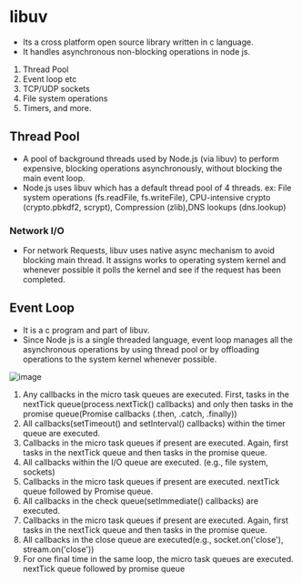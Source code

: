 # libuv
- Its a cross platform open source library written in c language.
- It handles asynchronous non-blocking operations in node js.
1. Thread Pool
2. Event loop etc
3. TCP/UDP sockets
4. File system operations
5. Timers, and more.

## Thread Pool
- A pool of background threads used by Node.js (via libuv) to perform expensive, blocking operations asynchronously, without blocking the main event loop.
- Node.js uses libuv which has a default thread pool of 4 threads.
ex: File system operations (fs.readFile, fs.writeFile), CPU-intensive crypto (crypto.pbkdf2, scrypt), Compression (zlib),DNS lookups (dns.lookup)

### Network I/O
- For network Requests, libuv uses native async mechanism to avoid blocking main thread. It assigns works to operating system kernel and whenever possible it polls the kernel and see if the request has been completed.

## Event Loop
- It is a c program and part of libuv.
- Since Node js is a single threaded language, event loop manages all the asynchronous operations by using thread pool or  by offloading operations to the system kernel whenever possible.

![image](https://github.com/user-attachments/assets/88600b8c-2cdb-4049-8daa-99aecaad1b09)

1. Any callbacks in the micro task queues are executed. First, tasks in the nextTick queue(process.nextTick() callbacks) and only then tasks in the promise queue(Promise callbacks (.then, .catch, .finally))
2. All callbacks(setTimeout() and setInterval() callbacks) within the timer queue are executed.
3. Callbacks in the micro task queues if present are executed. Again, first tasks in the nextTick queue and then tasks in the promise queue.
4. All callbacks within the I/O queue are executed. (e.g., file system, sockets)
5. Callbacks in the micro task queues if present are executed. nextTick queue followed by Promise queue.
6. All callbacks in the check queue(setImmediate() callbacks) are executed. 
7. Callbacks in the micro task queues if present are executed. Again, first tasks in the nextTick queue and then tasks in the promise queue.
8. All callbacks in the close queue are executed(e.g., socket.on('close'), stream.on('close'))
9. For one final time in the same loop, the micro task queues are executed. nextTick queue followed by promise queue
